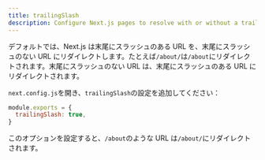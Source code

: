 ```yaml
---
title: trailingSlash
description: Configure Next.js pages to resolve with or without a trailing slash.
---
```


デフォルトでは、Next.js は末尾にスラッシュのある URL を、末尾にスラッシュのない URL にリダイレクトします。たとえば`/about/`は`/about`にリダイレクトされます。末尾にスラッシュのない URL は、末尾にスラッシュのある URL にリダイレクトされます。

`next.config.js`を開き、`trailingSlash`の設定を追加してください：

```js title="next.config.js"
module.exports = {
  trailingSlash: true,
}
```

このオプションを設定すると、`/about`のような URL は`/about/`にリダイレクトされます。
